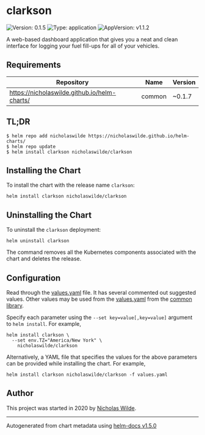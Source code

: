 # clarkson

![Version: 0.1.5](https://img.shields.io/badge/Version-0.1.5-informational?style=flat-square) ![Type: application](https://img.shields.io/badge/Type-application-informational?style=flat-square) ![AppVersion: v1.1.2](https://img.shields.io/badge/AppVersion-v1.1.2-informational?style=flat-square)

A web-based dashboard application that gives you a neat and clean interface for logging your fuel fill-ups for all of your vehicles.

## Requirements

| Repository | Name | Version |
|------------|------|---------|
| https://nicholaswilde.github.io/helm-charts/ | common | ~0.1.7 |

## TL;DR
```console
$ helm repo add nicholaswilde https://nicholaswilde.github.io/helm-charts/
$ helm repo update
$ helm install clarkson nicholaswilde/clarkson
```

## Installing the Chart
To install the chart with the release name `clarkson`:
```console
helm install clarkson nicholaswilde/clarkson
```

## Uninstalling the Chart
To uninstall the `clarkson` deployment:
```console
helm uninstall clarkson
```
The command removes all the Kubernetes components associated with the chart and deletes the release.

## Configuration

Read through the [values.yaml](./values.yaml) file. It has several commented out suggested values.
Other values may be used from the [values.yaml](../common/values.yaml) from the [common library](../common).

Specify each parameter using the `--set key=value[,key=value]` argument to `helm install`. For example,
```console
helm install clarkson \
  --set env.TZ="America/New York" \
    nicholaswilde/clarkson
```

Alternatively, a YAML file that specifies the values for the above parameters can be provided while installing the chart.
For example,
```console
helm install clarkson nicholaswilde/clarkson -f values.yaml
```

## Author
This project was started in 2020 by [Nicholas Wilde](https://github.com/nicholaswilde).

----------------------------------------------
Autogenerated from chart metadata using [helm-docs v1.5.0](https://github.com/norwoodj/helm-docs/releases/v1.5.0)
